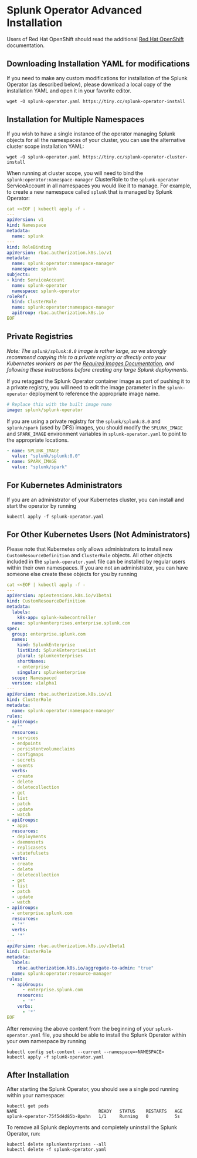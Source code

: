 # Splunk Operator Advanced Installation

Users of Red Hat OpenShift should read the additional
[Red Hat OpenShift](OpenShift.md) documentation.


## Downloading Installation YAML for modifications

If you need to make any custom modifications for installation of the
Splunk Operator (as described below), please download a local copy of
the installation YAML and open it in your favorite editor.

```
wget -O splunk-operator.yaml https://tiny.cc/splunk-operator-install
```


## Installation for Multiple Namespaces

If you wish to have a single instance of the operator managing Splunk
objects for all the namespaces of your cluster, you can use the alternative
cluster scope installation YAML:

```
wget -O splunk-operator.yaml https://tiny.cc/splunk-operator-cluster-install
```

When running at cluster scope, you will need to bind the
`splunk:operator:namespace-manager` ClusterRole to the `splunk-operator`
ServiceAccount in all namespaces you would like it to manage. For example,
to create a new namespace called `splunk` that is managed by Splunk Operator:

```yaml
cat <<EOF | kubectl apply -f -
---
apiVersion: v1
kind: Namespace
metadata:
  name: splunk
---
kind: RoleBinding
apiVersion: rbac.authorization.k8s.io/v1
metadata:
  name: splunk:operator:namespace-manager
  namespace: splunk
subjects:
- kind: ServiceAccount
  name: splunk-operator
  namespace: splunk-operator
roleRef:
  kind: ClusterRole
  name: splunk:operator:namespace-manager
  apiGroup: rbac.authorization.k8s.io
EOF
```


## Private Registries

*Note: The `splunk/splunk:8.0` image is rather large, so we strongly
recommend copying this to a private registry or directly onto your
Kubernetes workers as per the [Required Images Documentation](Images.md), and
following these instructions before creating any large Splunk deployments.*

If you retagged the Splunk Operator container image as part of pushing
it to a private registry, you will need to edit the image parameter in the 
`splunk-operator` deployment to reference the appropriate image name.

```yaml
# Replace this with the built image name
image: splunk/splunk-operator
```

If you are using a private registry for the `splunk/splunk:8.0` and
`splunk/spark` (used by DFS) images, you should modify the `SPLUNK_IMAGE`
and `SPARK_IMAGE` environment variables in `splunk-operator.yaml` to point
to the appropriate locations.

```yaml
- name: SPLUNK_IMAGE
  value: "splunk/splunk:8.0"
- name: SPARK_IMAGE
  value: "splunk/spark"
```


## For Kubernetes Administrators

If you are an administrator of your Kubernetes cluster, you can install and
start the operator by running

```
kubectl apply -f splunk-operator.yaml
```


## For Other Kubernetes Users (Not Administrators)

Please note that Kubernetes only allows administrators to install new
`CustomResourceDefinition` and `ClusterRole` objects. All other objects
included in the `splunk-operator.yaml` file can be installed by regular users
within their own namespaces. If you are not an administrator, you can have
someone else create these objects for you by running

```yaml
cat <<EOF | kubectl apply -f -
---
apiVersion: apiextensions.k8s.io/v1beta1
kind: CustomResourceDefinition
metadata:
  labels:
    k8s-app: splunk-kubecontroller
  name: splunkenterprises.enterprise.splunk.com
spec:
  group: enterprise.splunk.com
  names:
    kind: SplunkEnterprise
    listKind: SplunkEnterpriseList
    plural: splunkenterprises
    shortNames:
    - enterprise
    singular: splunkenterprise
  scope: Namespaced
  version: v1alpha1
---
apiVersion: rbac.authorization.k8s.io/v1
kind: ClusterRole
metadata:
  name: splunk:operator:namespace-manager
rules:
- apiGroups:
  - ""
  resources:
  - services
  - endpoints
  - persistentvolumeclaims
  - configmaps
  - secrets
  - events
  verbs:
  - create
  - delete
  - deletecollection
  - get
  - list
  - patch
  - update
  - watch
- apiGroups:
  - apps
  resources:
  - deployments
  - daemonsets
  - replicasets
  - statefulsets
  verbs:
  - create
  - delete
  - deletecollection
  - get
  - list
  - patch
  - update
  - watch
- apiGroups:
  - enterprise.splunk.com
  resources:
  - '*'
  verbs:
  - '*'
---
apiVersion: rbac.authorization.k8s.io/v1beta1
kind: ClusterRole
metadata:
  labels:
    rbac.authorization.k8s.io/aggregate-to-admin: "true"
  name: splunk:operator:resource-manager
rules:
  - apiGroups:
      - enterprise.splunk.com
    resources:
      - '*'
    verbs:
      - '*'
EOF
```

After removing the above content from the beginning of your 
`splunk-operator.yaml` file, you should be able to install the Splunk 
Operator within your own namespace by running

```
kubectl config set-context --current --namespace=<NAMESPACE>
kubectl apply -f splunk-operator.yaml
```


## After Installation

After starting the Splunk Operator, you should see a single pod running
within your namespace:

```
kubectl get pods
NAME                               READY   STATUS    RESTARTS   AGE
splunk-operator-75f5d4d85b-8pshn   1/1     Running   0          5s
```

To remove all Splunk deployments and completely uninstall the
Splunk Operator, run:

```
kubectl delete splunkenterprises --all
kubectl delete -f splunk-operator.yaml
```
